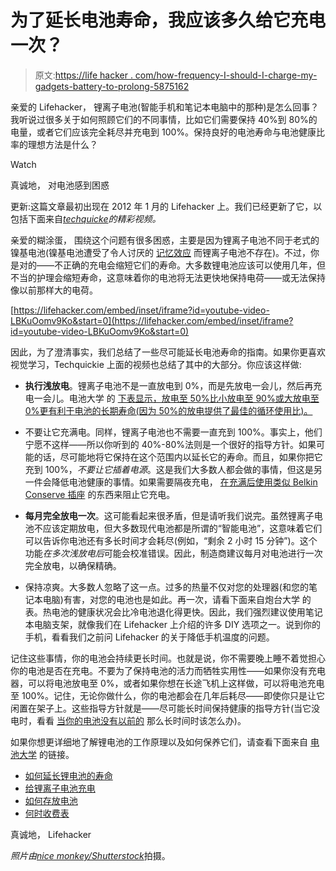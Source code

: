 # 为了延长电池寿命，我应该多久给它充电一次？

> 原文:[https://life hacker . com/how-frequency-I-should-I-charge-my-gadgets-battery-to-prolong-5875162](https://lifehacker.com/how-often-should-i-charge-my-gadgets-battery-to-prolong-5875162)

亲爱的 Lifehacker，
锂离子电池(智能手机和笔记本电脑中的那种)是怎么回事？我听说过很多关于如何照顾它们的不同事情，比如它们需要保持 40%到 80%的电量，或者它们应该完全耗尽并充电到 100%。保持良好的电池寿命与电池健康比率的理想方法是什么？

Watch

真诚地，
对电池感到困惑

更新:这篇文章最初出现在 2012 年 1 月的 Lifehacker 上。我们已经更新了它，以包括下面来自[*techquicke*](https://www.youtube.com/user/Techquickie)*的精彩视频。*

亲爱的糊涂蛋，
围绕这个问题有很多困惑，主要是因为锂离子电池不同于老式的镍基电池(镍基电池遭受了令人讨厌的 [记忆效应](http://en.wikipedia.org/wiki/Memory_effect) 而锂离子电池不存在)。不过，你是对的——不正确的充电会缩短它们的寿命。大多数锂电池应该可以使用几年，但不当的护理会缩短寿命，这意味着你的电池将无法更快地保持电荷——或无法保持像以前那样大的电荷。

 [https://lifehacker.com/embed/inset/iframe?id=youtube-video-LBKuOomv9Ko&start=0](https://lifehacker.com/embed/inset/iframe?id=youtube-video-LBKuOomv9Ko&start=0) 

因此，为了澄清事实，我们总结了一些尽可能延长电池寿命的指南。如果你更喜欢视觉学习，Techquickie 上面的视频也总结了其中的大部分。你应该这样做:

*   **执行浅放电**。锂离子电池不是一直放电到 0%，而是先放电一会儿，然后再充电一会儿。电池大学 的 [下表显示，放电至 50%比小放电至 90%或大放电至 0%更有利于电池的长期寿命(因为 50%的放电提供了最佳的循环使用比)。](http://batteryuniversity.com/learn/article/how_to_prolong_lithium_based_batteries)

*   不要让它充满电。同样，锂离子电池也不需要一直充到 100%。事实上，他们宁愿不这样——所以你听到的 40%-80%法则是一个很好的指导方针。如果可能的话，尽可能地将它保持在这个范围内以延长它的寿命。而且，如果你把它充到 100%，*不要让它插着电源*。这是我们大多数人都会做的事情，但这是另一件会降低电池健康的事情。如果需要隔夜充电， [在充满后使用类似 Belkin Conserve 插座](http://lifehacker.com/conserve-socket-automatically-shuts-off-charging-device-5794824) 的东西来阻止它充电。
*   **每月完全放电一次**。这可能看起来很矛盾，但是请听我们说完。虽然锂离子电池不应该定期放电，但大多数现代电池都是所谓的“智能电池”，这意味着它们可以告诉你电池还有多长时间才会耗尽(例如，“剩余 2 小时 15 分钟”)。这个功能*在多次浅放电后*可能会校准错误。因此，制造商建议每月对电池进行一次完全放电，以确保精确。
*   保持凉爽。大多数人忽略了这一点。过多的热量不仅对您的处理器(和您的笔记本电脑)有害，对您的电池也是如此。再一次，请看下面来自炮台大学 的表。热电池的健康状况会比冷电池退化得更快。因此，我们强烈建议使用笔记本电脑支架，就像我们在 Lifehacker 上介绍的许多 DIY 选项之一。说到你的手机，看看我们之前问 Lifehacker 的关于降低手机温度的问题。

记住这些事情，你的电池会持续更长时间。也就是说，你不需要晚上睡不着觉担心你的电池是否在充电。不要为了保持电池的活力而牺牲实用性——如果你没有充电器，可以将电池放电至 0%，或者如果你想在长途飞机上这样做，可以将电池充电至 100%。记住，无论你做什么，你的电池都会在几年后耗尽——即使你只是让它闲置在架子上。这些指导方针就是——尽可能长时间保持健康的指导方针(当它没电时，看看 [当你的电池没有以前的](https://lifehacker.com/what-should-i-do-when-my-laptop-battery-doesnt-last-as-5820813) 那么长时间时该怎么办)。

如果你想更详细地了解锂电池的工作原理以及如何保养它们，请查看下面来自 [电池大学](http://batteryuniversity.com) 的链接。

*   [如何延长锂电池的寿命](http://batteryuniversity.com/learn/article/how_to_prolong_lithium_based_batteries)
*   [给锂离子电池充电](http://batteryuniversity.com/learn/article/charging_lithium_ion_batteries)
*   [如何存放电池](http://batteryuniversity.com/learn/article/how_to_store_batteries)
*   [何时收费表](http://batteryuniversity.com/learn/article/how_to_charge_when_to_charge_table)

真诚地，
Lifehacker

*照片由*[*nice monkey/Shutterstock*](http://www.shutterstock.com/pic-51246169/stock-vector-battery-charge-showing-stages-of-power-running-low-and-full.html)拍摄。